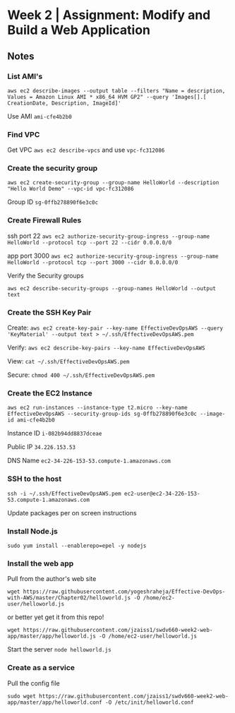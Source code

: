 # Week 2 | Assignment: Modify and Build a Web Application 

## Notes

### List AMI's

`aws ec2 describe-images --output table --filters "Name = description, Values = Amazon Linux AMI * x86_64 HVM GP2" --query 'Images[].[ CreationDate, Description, ImageId]'`

Use AMI `ami-cfe4b2b0`

### Find VPC

Get VPC `aws ec2 describe-vpcs` and use `vpc-fc312086`

### Create the security group

`aws ec2 create-security-group --group-name HelloWorld --description "Hello World Demo" --vpc-id vpc-fc312086`

Group ID `sg-0ffb278890f6e3c0c`

### Create Firewall Rules

ssh port 22 `aws ec2 authorize-security-group-ingress --group-name HelloWorld --protocol tcp --port 22 --cidr 0.0.0.0/0`

app port 3000 `aws ec2 authorize-security-group-ingress --group-name HelloWorld --protocol tcp --port 3000 --cidr 0.0.0.0/0`

Verify the Security groups

`aws ec2 describe-security-groups --group-names HelloWorld --output text`

### Create the SSH Key Pair

Create: `aws ec2 create-key-pair --key-name EffectiveDevOpsAWS --query 'KeyMaterial' --output text > ~/.ssh/EffectiveDevOpsAWS.pem`

Verify: `aws ec2 describe-key-pairs --key-name EffectiveDevOpsAWS`

View: `cat ~/.ssh/EffectiveDevOpsAWS.pem`

Secure: `chmod 400 ~/.ssh/EffectiveDevOpsAWS.pem`

### Create the EC2 Instance

`aws ec2 run-instances --instance-type t2.micro --key-name EffectiveDevOpsAWS --security-group-ids sg-0ffb278890f6e3c0c --image-id ami-cfe4b2b0`

Instance ID `i-082b94dd8837dceae`

Public IP `34.226.153.53`

DNS Name `ec2-34-226-153-53.compute-1.amazonaws.com`

### SSH to the host

`ssh -i ~/.ssh/EffectiveDevOpsAWS.pem ec2-user@ec2-34-226-153-53.compute-1.amazonaws.com`

Update packages per on screen instructions

### Install Node.js

`sudo yum install --enablerepo=epel -y nodejs`

### Install the web app

Pull from the author's web site

`wget https://raw.githubusercontent.com/yogeshraheja/Effective-DevOps-with-AWS/master/Chapter02/helloworld.js -O /home/ec2-user/helloworld.js`

or better yet get it from this repo!

`wget https://raw.githubusercontent.com/jzaiss1/swdv660-week2-web-app/master/app/helloworld.js -O /home/ec2-user/helloworld.js`

Start the server `node helloworld.js`

### Create as a service

Pull the config file 

`sudo wget https://raw.githubusercontent.com/jzaiss1/swdv660-week2-web-app/master/app/helloworld.conf -O /etc/init/helloworld.conf`